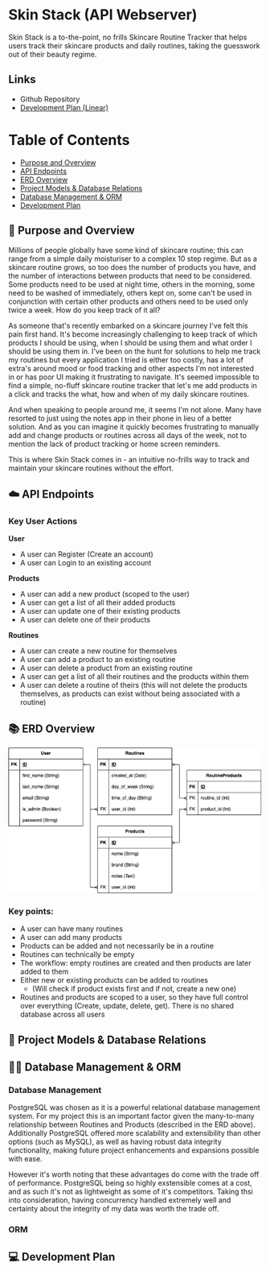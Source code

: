 # Skin Stack (API Webserver)

Skin Stack is a to-the-point, no frills Skincare Routine Tracker that helps users track their skincare products and daily routines, taking the guesswork out of their beauty regime.

## Links

- Github Repository
- [Development Plan (Linear)](https://linear.app/kats-workspace/join/88596d7e69b639b4a651783417b35e23?s=4)

# Table of Contents

- [Purpose and Overview](#📖-purpose-and-overview)
- [API Endpoints](#☁️-api-endpoints)
- [ERD Overview](#📚-erd-overview)
- [Project Models & Database Relations](#🧱-project-models--database-relations)
- [Database Management & ORM](#👨‍💼-database-management--orm)
- [Development Plan](#💻-development-plan)

## 📖 Purpose and Overview

Millions of people globally have some kind of skincare routine; this can range from a simple daily moisturiser to a complex 10 step regime. But as a skincare routine grows, so too does the number of products you have, and the number of interactions between products that need to be considered. Some products need to be used at night time, others in the morning, some need to be washed of immediately, others kept on, some can't be used in conjunction with certain other products and others need to be used only twice a week. How do you keep track of it all?

As someone that's recently embarked on a skincare journey I've felt this pain first hand. It's become increasingly challenging to keep track of which products I should be using, when I should be using them and what order I should be using them in. I've been on the hunt for solutions to help me track my routines but every application I tried is either too costly, has a lot of extra's around mood or food tracking and other aspects I'm not interested in or has poor UI making it frustrating to navigate. It's seemed impossible to find a simple, no-fluff skincare routine tracker that let's me add products in a click and tracks the what, how and when of my daily skincare routines.

And when speaking to people around me, it seems I'm not alone. Many have resorted to just using the notes app in their phone in lieu of a better solution. And as you can imagine it quickly becomes frustrating to manually add and change products or routines across all days of the week, not to mention the lack of product tracking or home screen reminders.

This is where Skin Stack comes in - an intuitive no-frills way to track and maintain your skincare routines without the effort.

## ☁️ API Endpoints

### Key User Actions

**User**

- A user can Register (Create an account)
- A user can Login to an existing account

**Products**

- A user can add a new product (scoped to the user)
- A user can get a list of all their added products
- A user can update one of their existing products
- A user can delete one of their products

**Routines**

- A user can create a new routine for themselves
- A user can add a product to an existing routine
- A user can delete a product from an existing routine
- A user can get a list of all their routines and the products within them
- A user can delete a routine of theirs (this will not delete the products themselves, as products can exist without being associated with a routine)

## 📚 ERD Overview

![ERD](docs/erd/skin_stack_erd.jpg)

### Key points:

- A user can have many routines
- A user can add many products
- Products can be added and not necessarily be in a routine
- Routines can technically be empty
- The workflow: empty routines are created and then products are later added to them
- Either new or existing products can be added to routines
  - (Will check if product exists first and if not, create a new one)
- Routines and products are scoped to a user, so they have full control over everything (Create, update, delete, get). There is no shared database across all users

## 🧱 Project Models & Database Relations

## 👨‍💼 Database Management & ORM

### Database Management

PostgreSQL was chosen as it is a powerful relational database management system. For my project this is an important factor given the many-to-many relationship between Routines and Products (described in the ERD above). Additionally PostgreSQL offered more scalability and extensibility than other options (such as MySQL), as well as having robust data integrity functionality, making future project enhancements and expansions possible with ease.

However it's worth noting that these advantages do come with the trade off of performance. PostgreSQL being so highly exstensible comes at a cost, and as such it's not as lightweight as some of it's competitors. Taking thsi into consideration, having concurrency handled extremely well and certainty about the integrity of my data was worth the trade off.

### ORM



## 💻 Development Plan
